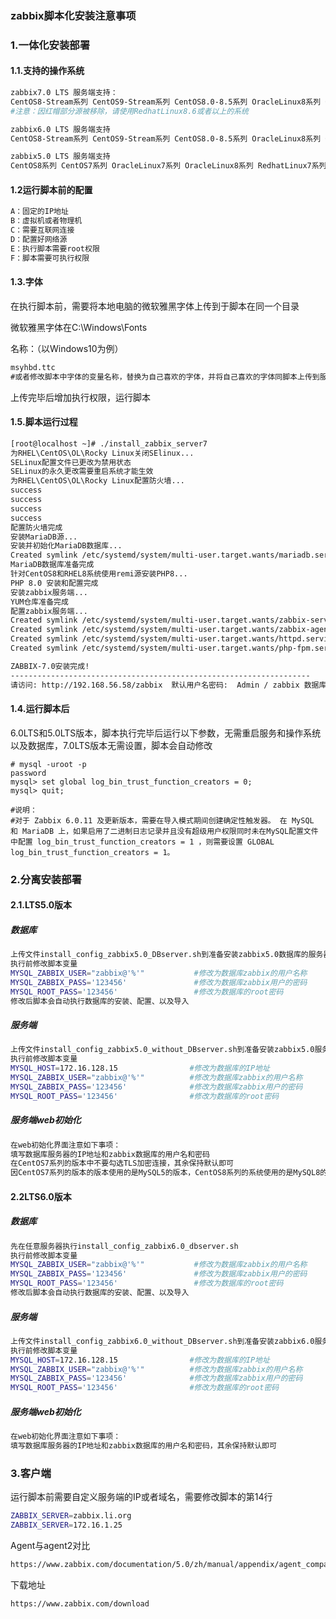 ### zabbix脚本化安装注意事项

### 1.一体化安装部署

#### 1.1.支持的操作系统

```bash
zabbix7.0 LTS 服务端支持：
CentOS8-Stream系列 CentOS9-Stream系列 CentOS8.0-8.5系列 OracleLinux8系列 OracleLinux9系列 RedhatLinux8系列 RedhatLinux9系列 rocky Linux8系列 rocky Linux9系列 ubuntu2204系列 ubuntu2404系列
#注意：因红帽部分源被移除，请使用RedhatLinux8.6或者以上的系统

zabbix6.0 LTS 服务端支持
CentOS8-Stream系列 CentOS9-Stream系列 CentOS8.0-8.5系列 OracleLinux8系列 OracleLinux9系列 RedhatLinux8系列 RedhatLinux9系列 rocky Linux8系列 rocky Linux9系列 ubuntu2204系列 ubuntu2004系列

zabbix5.0 LTS 服务端支持
CentOS8系列 CentOS7系列 OracleLinux7系列 OracleLinux8系列 RedhatLinux7系列 RedhatLinux8系列 rocky Linux8系列  ubuntu2004系列 ubuntu1804系列
```

#### 1.2运行脚本前的配置

```bash
A：固定的IP地址
B：虚拟机或者物理机
C：需要互联网连接
D：配置好网络源
E：执行脚本需要root权限
F：脚本需要可执行权限
```

#### 1.3.字体

在执行脚本前，需要将本地电脑的微软雅黑字体上传到于脚本在同一个目录

微软雅黑字体在C:\Windows\Fonts

名称：（以Windows10为例）

```html
msyhbd.ttc
#或者修改脚本中字体的变量名称，替换为自己喜欢的字体，并将自己喜欢的字体同脚本上传到服务器
```

上传完毕后增加执行权限，运行脚本

#### 1.5.脚本运行过程

```bash
[root@localhost ~]# ./install_zabbix_server7 
为RHEL\CentOS\OL\Rocky Linux关闭SElinux...
SELinux配置文件已更改为禁用状态
SELinux的永久更改需要重启系统才能生效
为RHEL\CentOS\OL\Rocky Linux配置防火墙...
success
success
success
success
配置防火墙完成
安装MariaDB源...
安装并初始化MariaDB数据库...
Created symlink /etc/systemd/system/multi-user.target.wants/mariadb.service → /usr/lib/systemd/system/mariadb.service.
MariaDB数据库准备完成
针对CentOS8和RHEL8系统使用remi源安装PHP8...
PHP 8.0 安装和配置完成
安装zabbix服务端...
YUM仓库准备完成
配置zabbix服务端...
Created symlink /etc/systemd/system/multi-user.target.wants/zabbix-server.service → /usr/lib/systemd/system/zabbix-server.service.
Created symlink /etc/systemd/system/multi-user.target.wants/zabbix-agent.service → /usr/lib/systemd/system/zabbix-agent.service.
Created symlink /etc/systemd/system/multi-user.target.wants/httpd.service → /usr/lib/systemd/system/httpd.service.
Created symlink /etc/systemd/system/multi-user.target.wants/php-fpm.service → /usr/lib/systemd/system/php-fpm.service.

ZABBIX-7.0安装完成!
-------------------------------------------------------------------
请访问: http://192.168.56.58/zabbix  默认用户名密码:  Admin / zabbix 数据库密码 123456
```



#### 1.4.运行脚本后

6.0LTS和5.0LTS版本，脚本执行完毕后运行以下参数，无需重启服务和操作系统以及数据库，7.0LTS版本无需设置，脚本会自动修改

```mysql
# mysql -uroot -p
password
mysql> set global log_bin_trust_function_creators = 0;
mysql> quit;

#说明：
#对于 Zabbix 6.0.11 及更新版本，需要在导入模式期间创建确定性触发器。 在 MySQL 和 MariaDB 上，如果启用了二进制日志记录并且没有超级用户权限同时未在MySQL配置文件中配置 log_bin_trust_function_creators = 1 ，则需要设置 GLOBAL log_bin_trust_function_creators = 1。
```

### 2.分离安装部署

#### 2.1.LTS5.0版本

##### 数据库

```bash
上传文件install_config_zabbix5.0_DBserver.sh到准备安装zabbix5.0数据库的服务器
执行前修改脚本变量
MYSQL_ZABBIX_USER="zabbix@'%'"           #修改为数据库zabbix的用户名称
MYSQL_ZABBIX_PASS='123456'               #修改为数据库zabbix用户的密码
MYSQL_ROOT_PASS='123456'                 #修改为数据库的root密码
修改后脚本会自动执行数据库的安装、配置、以及导入
```

##### 服务端

```bash
上传文件install_config_zabbix5.0_without_DBserver.sh到准备安装zabbix5.0服务端的服务器
执行前修改脚本变量
MYSQL_HOST=172.16.128.15                #修改为数据库的IP地址
MYSQL_ZABBIX_USER="zabbix@'%'"          #修改为数据库zabbix的用户名称
MYSQL_ZABBIX_PASS='123456'              #修改为数据库zabbix用户的密码
MYSQL_ROOT_PASS='123456'                #修改为数据库的root密码
```

##### 服务端web初始化

```html
在web初始化界面注意如下事项：
填写数据库服务器的IP地址和zabbix数据库的用户名和密码
在CentOS7系列的版本中不要勾选TLS加密连接，其余保持默认即可
因CentOS7系列的版本的版本使用的是MySQL5的版本，CentOS8系列的系统使用的是MySQL8的版本，不存在以下问题
```

#### 2.2LTS6.0版本

##### 数据库

```bash
先在任意服务器执行install_config_zabbix6.0_dbserver.sh
执行前修改脚本变量
MYSQL_ZABBIX_USER="zabbix@'%'"           #修改为数据库zabbix的用户名称
MYSQL_ZABBIX_PASS='123456'               #修改为数据库zabbix用户的密码
MYSQL_ROOT_PASS='123456'                 #修改为数据库的root密码
修改后脚本会自动执行数据库的安装、配置、以及导入
```

##### 服务端

```bash
上传文件install_config_zabbix6.0_without_DBserver.sh到准备安装zabbix6.0服务端的服务器
执行前修改脚本变量
MYSQL_HOST=172.16.128.15                #修改为数据库的IP地址
MYSQL_ZABBIX_USER="zabbix@'%'"          #修改为数据库zabbix的用户名称
MYSQL_ZABBIX_PASS='123456'              #修改为数据库zabbix用户的密码
MYSQL_ROOT_PASS='123456'                #修改为数据库的root密码
```

##### 服务端web初始化

```html
在web初始化界面注意如下事项：
填写数据库服务器的IP地址和zabbix数据库的用户名和密码，其余保持默认即可
```

### 3.客户端

运行脚本前需要自定义服务端的IP或者域名，需要修改脚本的第14行

```bash
ZABBIX_SERVER=zabbix.li.org
ZABBIX_SERVER=172.16.1.25
```

Agent与agent2对比

```html
https://www.zabbix.com/documentation/5.0/zh/manual/appendix/agent_comparison
```

下载地址

```html
https://www.zabbix.com/download
```

